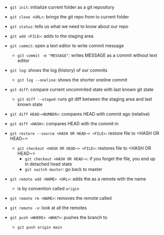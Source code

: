 
- `git init`: initialize current folder as a git repository
- `git clone <URL>`: brings the git repo from <URL> to current folder
- `git status`: tells us what we need to know about our repo

- `git add <FILE>`: adds <FILE> to the staging area
- `git commit`: open a text editor to write commit message
	- `git commit -m "MESSAGE"`: writes MESSAGE as a commit without text editor

	
- `git log`: shows the log (history) of our commits
	- `git log --oneline`: shows the shorter oneline commit

- `git diff`: compare current uncommited state with last known git state
	- `git diff --staged`: runs git diff between the staging area and last known state
- `git diff HEAD~<NUMBER>`: compares HEAD with commit <NUMBER> ago (relative)
- `git diff <HASH>`: compares HEAD with the commit in <HASH>

- `git restore --source <HASH OR HEAD~> <FILE>`: restore file to <HASH OR HEAD~>
	- `git checkout <HASH OR HEAD~> <FILE>`: restores file to <HASH OR HEAD~>
		- `git checkout <HASH OR HEAD~>`: if you forget the file, you end up in detached head state
		- `git switch master`: go back to master 

- `git remote add <NAME> <URL>`: adds the <URL> as a remote with the name <NAME>
	- <NAME> is by convention called `origin`
- `git remote rm <NAME>`: removes the remote called <NAME>
- `git remote -v`: look at all the remotes
- `git push <WHERE> <WHAT>`: pushes the <WHAT> branch to <WHERE>
	- `git push origin main`
 
